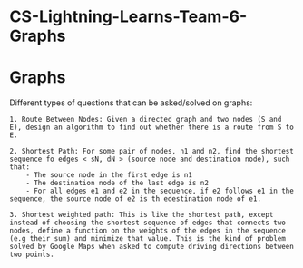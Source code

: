 # CS-Lightning-Learns-Team-6-Graphs 

# Graphs

Different types of questions that can be asked/solved on graphs:

	1. Route Between Nodes: Given a directed graph and two nodes (S and E), design an algorithm to find out whether there is a route from S to E.

	2. Shortest Path: For some pair of nodes, n1 and n2, find the shortest sequence fo edges < sN, dN > (source node and destination node), such that:
		- The source node in the first edge is n1
		- The destination node of the last edge is n2
		- For all edges e1 and e2 in the sequence, if e2 follows e1 in the sequence, the source node of e2 is th edestination node of e1.

	3. Shortest weighted path: This is like the shortest path, except instead of choosing the shortest sequence of edges that connects two nodes, define a function on the weights of the edges in the sequence (e.g their sum) and minimize that value. This is the kind of problem solved by Google Maps when asked to compute driving directions between two points.